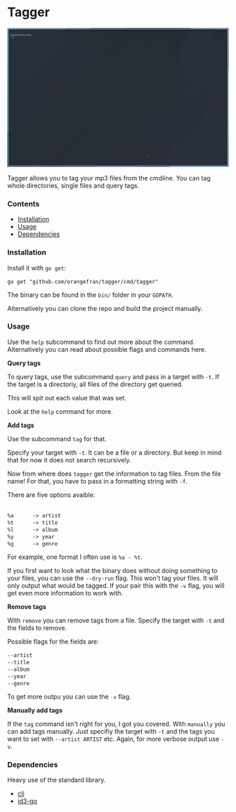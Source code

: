 # Tagger

![A small preview](preview/preview.gif)

Tagger allows you to tag your mp3 files from the cmdline.
You can tag whole directories, single files and query tags.

### Contents

* [Installation](#installation)
* [Usage](#usage)
* [Dependencies](#dependencies)

### Installation

Install it with `go get`:

```
go get "github.com/orangefran/tagger/cmd/tagger"
```

The binary can be found in the `bin/` folder in your `GOPATH`.

Alternatively you can clone the repo and build the project manually.

### Usage

Use the `help` subcommand to find out more about the command.
Alternatively you can read about possible flags and commands here.

__Query tags__

To query tags, use the subcommand `query` and pass in a target with `-t`.
If the target is a directoriy, all files of the directory get queried.

This will spit out each value that was set.

Look at the `help` command for more.

__Add tags__

Use the subcommand `tag` for that.

Specify your target with `-t`. It can be a file or a directory.
But keep in mind that for now it does not search recursively.

Now from where does `tagger` get the information to tag files. From the file name!
For that, you have to pass in a formatting string with `-f`.

There are five options avaible:

```

%a      -> artist
%t      -> title
%l      -> album
%y      -> year
%g      -> genre

```

For example, one format I often use is `%a - %t`.

If you first want to look what the binary does without
doing something to your files, you can use the `--dry-run` flag.
This won't tag your files. It will only output what would be tagged. 
If your pair this with the `-v` flag, you will get even more information to work with.

__Remove tags__

With `remove` you can remove tags from a file.
Specify the target with `-t` and the fields to remove.

Possible flags for the fields are:

```
--artist
--title
--album
--year
--genre
```

To get more outpu you can use the `-v` flag.

__Manually add tags__

If the `tag` command isn't right for you, I got you covered.
With `manually` you can add tags manually.
Just specifiy the target with `-t` and the tags you want to set with `--artist ARTIST` etc.
Again, for more verbose output use `-v`.

### Dependencies

Heavy use of the standard library.

* [cli](https://github.com/urfave/cli)
* [id3-go](https://github.com/mikkyang/id3-go)
